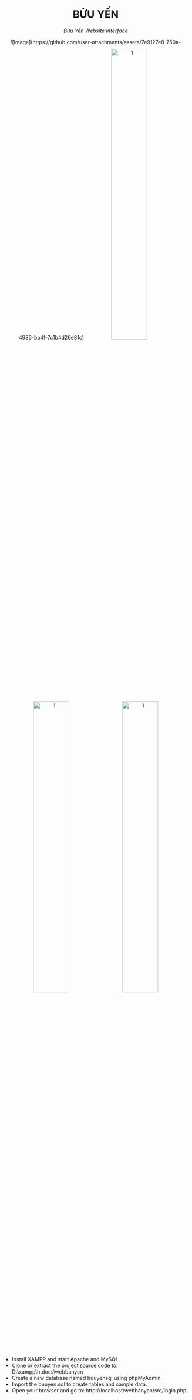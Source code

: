 
<div align="center" size="30">

# BỬU YẾN
  _Bửu Yến Website Interface_
</div>
  
<p align="center" width="45%" style="margin:10px;">
  ![Image](https://github.com/user-attachments/assets/7e9127e8-750a-4986-ba4f-7c1b4d26e81c)
  <img src="" alt="1" width="45%" style="margin:10px;">
  <img src="" alt="1" width="45%" style="margin:10px;">
  <img src="" alt="1" width="45%" style="margin:10px;">
</p>


- Install XAMPP and start Apache and MySQL.
- Clone or extract the project source code to: D:\xampp\htdocs\webbanyen
- Create a new database named buuyensql using phpMyAdmin.
- Import the buuyen.sql to create tables and sample data.
- Open your browser and go to: http://localhost/webbanyen/src/login.php
